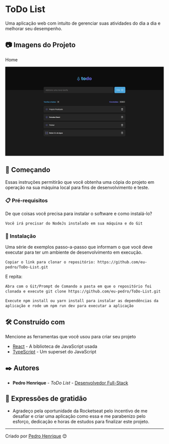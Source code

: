# ToDo List

Uma aplicação web com intuito de gerenciar suas atividades do dia a dia e melhorar seu desempenho.

## 📷 Imagens do Projeto

Home

<img src="src/images/Home.png">

## 🚀 Começando

Essas instruções permitirão que você obtenha uma cópia do projeto em operação na sua máquina local para fins de desenvolvimento e teste.

### 📋 Pré-requisitos

De que coisas você precisa para instalar o software e como instalá-lo?

```
Você irá precisar do NodeJs instalado em sua máquina e do Git
```

### 🔧 Instalação

Uma série de exemplos passo-a-passo que informam o que você deve executar para ter um ambiente de desenvolvimento em execução.

```
Copiar o link para clonar o repositório: https://github.com/eu-pedro/ToDo-List.git
```

E repita:

```
Abra com o Git/Prompt de Comando a pasta em que o repositório foi clonada e execute git clone https://github.com/eu-pedro/ToDo-List.git
```

```
Execute npm install ou yarn install para instalar as dependências da aplicação e rode um npm run dev para executar a aplicação
```

## 🛠️ Construído com

Mencione as ferramentas que você usou para criar seu projeto

* [React](https://reactjs.org/docs/getting-started.html) - A biblioteca de JavaScript usada
* [TypeScript](https://www.typescriptlang.org/docs/home) - Um superset do JavaScript

## ✒️ Autores

* **Pedro Henrique** - *ToDo List* - [Desenvolvedor Full-Stack](https://www.linkedin.com/in/mepedrohrq/)

## 🎁 Expressões de gratidão

* Agradeço pela oportunidade da Rocketseat pelo incentivo de me desafiar e criar uma aplicação como essa e me parabenizo pelo esforço, dedicação e horas de estudos para finalizar este projeto.
---
Criado por [Pedro Henrique](https://github.com/eu-pedro) 😊
